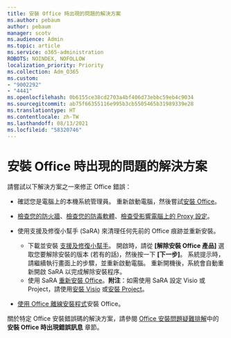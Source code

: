 ```yaml
---
title: 安裝 Office 時出現的問題的解決方案
ms.author: pebaum
author: pebaum
manager: scotv
ms.audience: Admin
ms.topic: article
ms.service: o365-administration
ROBOTS: NOINDEX, NOFOLLOW
localization_priority: Priority
ms.collection: Adm_O365
ms.custom:
- "9002292"
- "4441"
ms.openlocfilehash: 0b6155ce38cd2703a4bf406d73ebbc59eb4c9034
ms.sourcegitcommit: ab75f66355116e995b3cb5505465b31989339e28
ms.translationtype: HT
ms.contentlocale: zh-TW
ms.lasthandoff: 08/13/2021
ms.locfileid: "58320746"
---
```

# <a name="solutions-for-issues-when-installing-office"></a>安裝 Office 時出現的問題的解決方案

請嘗試以下解決方案之一來修正 Office 錯誤：

- 確認您是電腦上的本機系統管理員。 重新啟動電腦，然後嘗試[安裝 Office](https://portal.office.com/OLS/MySoftware.aspx)。

- [檢查您的防火牆](https://support.office.com/article/unlicensed-product-and-activation-errors-in-office-0d23d3c0-c19c-4b2f-9845-5344fedc4380#bkmk_checkfirewall)、[檢查您的防毒軟體](https://support.office.com/article/unlicensed-product-and-activation-errors-in-office-0d23d3c0-c19c-4b2f-9845-5344fedc4380#bkmk_checkav)、[檢查受影響電腦上的 Proxy 設定](https://support.office.com/article/unlicensed-product-and-activation-errors-in-office-0d23d3c0-c19c-4b2f-9845-5344fedc4380#bkmk_checkproxy)。

- 使用支援及修復小幫手 (SaRA) 來清理任何先前的 Office 痕跡並重新安裝。 

    - 下載並安裝 [支援及修復小幫手](https://aka.ms/SARA-OfficeUninstall-Alchemy)。 開啟時，請從 **[解除安裝 Office 產品]** 選取您要解除安裝的版本 (若有的話)，然後按一下 **[下一步]**。 系統提示時，請繼續執行畫面上的步驟，並重新啟動電腦。 重新開機後，系統會自動重新開啟 SaRA 以完成解除安裝程序。
    - 使用 SaRA [重新安裝 Office](https://aka.ms/sara-officeinstall)。**附注**：如需使用 SaRA 設定 Visio 或 Project，請使用[安裝 Visio](https://aka.ms/SaRA-VisioSetupScenario) 或[安裝 Project](https://aka.ms/SaRA-ProjectSetupScenario)。  

- [使用 Office 離線安裝程式](https://support.office.com/article/f0a85fe7-118f-41cb-a791-d59cef96ad1c?wt.mc_id=Alchemy_ClientDIA)安裝 Office。

關於特定 Office 安裝錯誤碼的解決方案，請參閱 [Office 安裝問題疑難排解](https://support.office.com/article/35ff2def-e0b2-4dac-9784-4cf212c1f6c2#BKMK_ErrorMessages)中的 **安裝 Office 時出現錯誤訊息** 章節。

